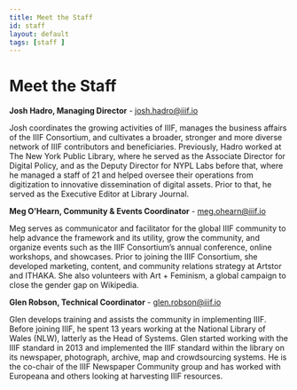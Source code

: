 ```yaml
---
title: Meet the Staff
id: staff
layout: default
tags: [staff ]
---
```


# Meet the Staff

**Josh Hadro, Managing Director** - <josh.hadro@iiif.io>

Josh coordinates the growing activities of IIIF, manages the business affairs of the IIIF Consortium, and cultivates a broader, stronger and more diverse network of IIIF contributors and beneficiaries. Previously, Hadro worked at The New York Public Library, where he served as the Associate Director for Digital Policy, and as the Deputy Director for NYPL Labs before that, where he managed a staff of 21 and helped oversee their operations from digitization to innovative dissemination of digital assets. Prior to that, he served as the Executive Editor at Library Journal.

**Meg O’Hearn, Community & Events Coordinator** - <meg.ohearn@iiif.io>

Meg serves as communicator and facilitator for the global IIIF community to help advance the framework and its utility, grow the community, and organize events such as the IIIF Consortium’s annual conference, online workshops, and showcases. Prior to joining the IIIF Consortium, she developed marketing, content, and community relations strategy at Artstor and ITHAKA. She also volunteers with Art + Feminism, a global campaign to close the gender gap on Wikipedia.

**Glen Robson, Technical Coordinator** - <glen.robson@iiif.io>

Glen develops training and assists the community in implementing IIIF. Before joining IIIF, he spent 13 years working at the National Library of Wales (NLW), latterly as the Head of Systems. Glen started working with the IIIF standard in 2013 and implemented the IIIF standard within the library on its newspaper, photograph, archive, map and crowdsourcing systems. He is the co-chair of the IIIF Newspaper Community group and has worked with Europeana and others looking at harvesting IIIF resources.
